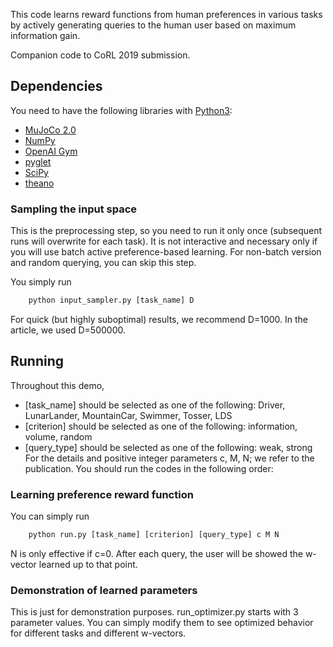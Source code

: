 This code learns reward functions from human preferences in various tasks by actively generating queries to the human user based on maximum information gain.

Companion code to CoRL 2019 submission.

## Dependencies
You need to have the following libraries with [Python3](http://www.python.org/downloads):
- [MuJoCo 2.0](http://www.mujoco.org/index.html)
- [NumPy](https://www.numpy.org/)
- [OpenAI Gym](https://gym.openai.com)
- [pyglet](https://bitbucket.org/pyglet/pyglet/wiki/Home)
- [SciPy](https://www.scipy.org/)
- [theano](http://deeplearning.net/software/theano/)

### Sampling the input space
This is the preprocessing step, so you need to run it only once (subsequent runs will overwrite for each task). It is not interactive and necessary only if you will use batch active preference-based learning. For non-batch version and random querying, you can skip this step.

You simply run
```python
	python input_sampler.py [task_name] D
```
For quick (but highly suboptimal) results, we recommend D=1000. In the article, we used D=500000.

## Running
Throughout this demo,
- [task_name] should be selected as one of the following: Driver, LunarLander, MountainCar, Swimmer, Tosser, LDS
- [criterion] should be selected as one of the following: information, volume, random
- [query_type] should be selected as one of the following: weak, strong
For the details and positive integer parameters c, M, N; we refer to the publication.
You should run the codes in the following order:

### Learning preference reward function
You can simply run
```python
	python run.py [task_name] [criterion] [query_type] c M N
```
N is only effective if c=0.
After each query, the user will be showed the w-vector learned up to that point.

### Demonstration of learned parameters
This is just for demonstration purposes. run_optimizer.py starts with 3 parameter values. You can simply modify them to see optimized behavior for different tasks and different w-vectors.
